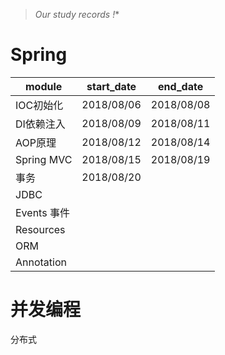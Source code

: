> *Our study records !**

# Spring

| module    | start_date | end_date |
| --------- | ---------- | -------- |
| IOC初始化 | 2018/08/06  | 2018/08/08 |
| DI依赖注入 | 2018/08/09 | 2018/08/11 |
| AOP原理 | 2018/08/12 | 2018/08/14 |
| Spring MVC | 2018/08/15 |2018/08/19 |
| 事务 | 2018/08/20 | |
| JDBC |  | |
| Events 事件 |  | |
| Resources |  | |
| ORM |  | |
| Annotation |  | |



# 并发编程







分布式
